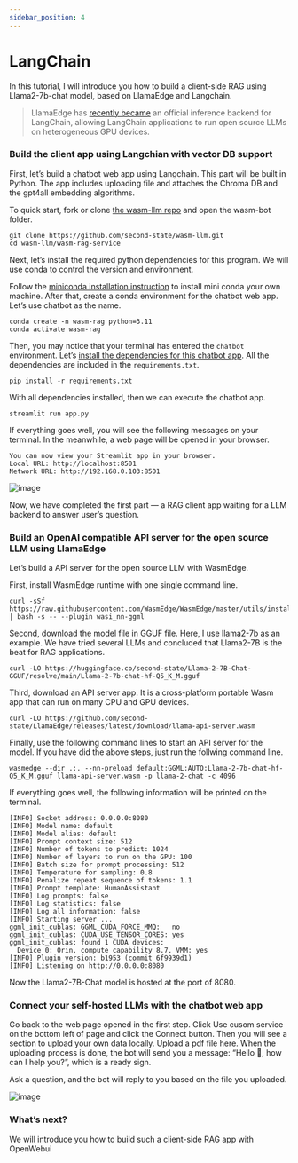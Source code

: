 ```yaml
---
sidebar_position: 4
---
```


# LangChain

In this tutorial, I will introduce you how to build a client-side RAG using Llama2-7b-chat model, based on LlamaEdge and Langchain.

> LlamaEdge has [recently became](https://twitter.com/realwasmedge/status/1742437253107130552) an official inference backend for LangChain, allowing LangChain applications to run open source LLMs on heterogeneous GPU devices. 

### Build the client app using Langchian with vector DB support

First, let’s build a chatbot web app using Langchain. This part will be built in Python. The app includes uploading file and attaches the Chroma DB and the gpt4all embedding algorithms.

To quick start, fork or clone [the wasm-llm repo](https://github.com/second-state/wasm-llm) and open the wasm-bot folder.

```
git clone https://github.com/second-state/wasm-llm.git
cd wasm-llm/wasm-rag-service
```

Next, let’s install the required python dependencies for this program. We will use conda to control the version and environment.

Follow the [miniconda installation instruction](https://docs.conda.io/projects/miniconda/en/latest/#quick-command-line-install) to install mini conda your own machine. After that, create a conda environment for the chatbot web app. Let’s use chatbot as the name.


```
conda create -n wasm-rag python=3.11
conda activate wasm-rag
```

Then, you may notice that your terminal has entered the `chatbot` environment. Let’s [install the dependencies for this chatbot app](https://github.com/second-state/wasm-llm/blob/main/wasm-bot/requirements.txt). All the dependencies are included in the `requirements.txt`.


```
pip install -r requirements.txt
```

With all dependencies installed, then we can execute the chatbot app.

```
streamlit run app.py
```


If everything goes well, you will see the following messages on your terminal. In the meanwhile,  a web page will be opened in your browser.

```
You can now view your Streamlit app in your browser.
Local URL: http://localhost:8501
Network URL: http://192.168.0.103:8501
```

![image](https://github.com/LlamaEdge/docs/assets/45785633/af418d8e-9377-4613-b976-4ed3bec1836c)

Now, we have completed the first part — a RAG client app waiting for a LLM backend to answer user’s question.


### Build an OpenAI compatible API server for the open source LLM using LlamaEdge


Let’s build a API server for the open source LLM with WasmEdge.

First, install WasmEdge runtime with one single command line.

```
curl -sSf https://raw.githubusercontent.com/WasmEdge/WasmEdge/master/utils/install.sh | bash -s -- --plugin wasi_nn-ggml
```

Second, download the model file in GGUF file. Here, I use llama2-7b as an example. We have tried several LLMs and concluded that Llama2-7B is the beat for RAG applications.

```
curl -LO https://huggingface.co/second-state/Llama-2-7B-Chat-GGUF/resolve/main/Llama-2-7b-chat-hf-Q5_K_M.gguf
```

Third, download an API server app. It is a cross-platform portable Wasm app that can run on many CPU and GPU devices. 


```
curl -LO https://github.com/second-state/LlamaEdge/releases/latest/download/llama-api-server.wasm
```


Finally, use the following command lines to start an API server for the model.  If you have did the above steps, just run the follwing command line.


```
wasmedge --dir .:. --nn-preload default:GGML:AUTO:Llama-2-7b-chat-hf-Q5_K_M.gguf llama-api-server.wasm -p llama-2-chat -c 4096
```


If everything goes well, the following information will be printed on the terminal.

```
[INFO] Socket address: 0.0.0.0:8080
[INFO] Model name: default
[INFO] Model alias: default
[INFO] Prompt context size: 512
[INFO] Number of tokens to predict: 1024
[INFO] Number of layers to run on the GPU: 100
[INFO] Batch size for prompt processing: 512
[INFO] Temperature for sampling: 0.8
[INFO] Penalize repeat sequence of tokens: 1.1
[INFO] Prompt template: HumanAssistant
[INFO] Log prompts: false
[INFO] Log statistics: false
[INFO] Log all information: false
[INFO] Starting server ...
ggml_init_cublas: GGML_CUDA_FORCE_MMQ:   no
ggml_init_cublas: CUDA_USE_TENSOR_CORES: yes
ggml_init_cublas: found 1 CUDA devices:
  Device 0: Orin, compute capability 8.7, VMM: yes
[INFO] Plugin version: b1953 (commit 6f9939d1)
[INFO] Listening on http://0.0.0.0:8080
```

Now the Llama2-7B-Chat model is hosted at the port of 8080.


### Connect your self-hosted LLMs with the chatbot web app


Go back to the web page opened in the first step. Click Use cusom service on the bottom left of page and click the Connect button.
Then you will see a section to upload your own data locally.  Upload a pdf file here. When the uploading process is done, the bot will send you a message: “Hello 👋, how can I help you?”,  which is a ready sign.

Ask a question, and the bot will reply to you based on the file you uploaded.

![image](https://github.com/LlamaEdge/docs/assets/45785633/0b5273f6-7edd-4fcf-b917-c5931609c5db)

### What’s next?

We will introduce you how to build such a client-side RAG app with OpenWebui


